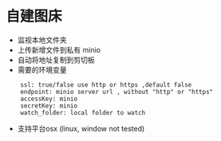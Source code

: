# 自建图床

* 监视本地文件夹
* 上传新增文件到私有 minio
* 自动将地址复制到剪切板
* 需要的环境变量

```bazaar
    ssl: true/false use http or https ,default false
    endpoint: minio server url , without "http" or "https"
    accessKey: minio 
    secretKey: minio
    watch_folder: local folder to watch 
```
 * 支持平台osx (linux, window not tested)